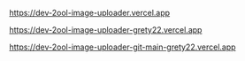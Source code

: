 https://dev-2ool-image-uploader.vercel.app

https://dev-2ool-image-uploader-grety22.vercel.app

https://dev-2ool-image-uploader-git-main-grety22.vercel.app
